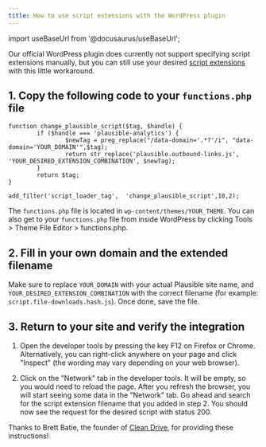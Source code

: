 ```yaml
---
title: How to use script extensions with the WordPress plugin
---
```


import useBaseUrl from '@docusaurus/useBaseUrl';

Our official WordPress plugin does currently not support specifying script extensions manually, but you can still use your desired [script extensions](/docs/script-extensions.md) with this little workaround.

## 1. Copy the following code to your `functions.php` file

```
function change_plausible_script($tag, $handle) {
        if ($handle === 'plausible-analytics') {
                $newTag = preg_replace("/data-domain='.*?'/i", "data-domain='YOUR_DOMAIN'",$tag);
                return str_replace('plausible.outbound-links.js', 'YOUR_DESIRED_EXTENSION_COMBINATION', $newTag);
        }
        return $tag;
}

add_filter('script_loader_tag',  'change_plausible_script',10,2);
```

The `functions.php` file is located in `wp-content/themes/YOUR_THEME`. You can also get to your `functions.php` file from inside WordPress by clicking Tools > Theme File Editor > functions.php.


## 2. Fill in your own domain and the extended filename

Make sure to replace `YOUR_DOMAIN` with your actual Plausible site name, and `YOUR_DESIRED_EXTENSION_COMBINATION` with the correct filename (for example: `script.file-downloads.hash.js`). Once done, save the file.

## 3. Return to your site and verify the integration

1. Open the developer tools by pressing the key F12 on Firefox or Chrome. Alternatively, you can right-click anywhere on your page and click "Inspect" (the wording may vary depending on your web browser).

2. Click on the "Network" tab in the developer tools. It will be empty, so you would need to reload the page. After you refresh the browser, you will start seeing some data in the "Network" tab. Go ahead and search for the script extension filename that you added in step 2. You should now see the request for the desired script with status 200.

Thanks to Brett Batie, the founder of [Clean Drive](https://cleandrive.app), for providing these instructions!
